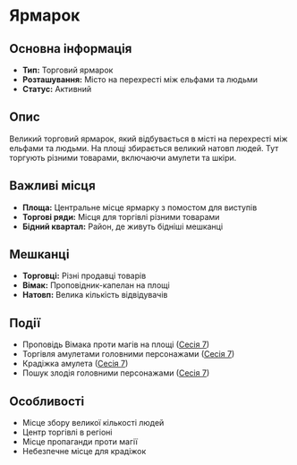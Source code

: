 # Ярмарок

## Основна інформація
- **Тип:** Торговий ярмарок
- **Розташування:** Місто на перехресті між ельфами та людьми
- **Статус:** Активний

## Опис
Великий торговий ярмарок, який відбувається в місті на перехресті між ельфами та людьми. На площі збирається великий натовп людей. Тут торгують різними товарами, включаючи амулети та шкіри.

## Важливі місця
- **Площа:** Центральне місце ярмарку з помостом для виступів
- **Торгові ряди:** Місця для торгівлі різними товарами
- **Бідний квартал:** Район, де живуть бідніші мешканці

## Мешканці
- **Торговці:** Різні продавці товарів
- **Вімак:** Проповідник-капелан на площі
- **Натовп:** Велика кількість відвідувачів

## Події
- Проповідь Вімака проти магів на площі ([Сесія 7](Notes/Сесія_7.md))
- Торгівля амулетами головними персонажами ([Сесія 7](Notes/Сесія_7.md))
- Крадіжка амулета ([Сесія 7](Notes/Сесія_7.md))
- Пошук злодія головними персонажами ([Сесія 7](Notes/Сесія_7.md))

## Особливості
- Місце збору великої кількості людей
- Центр торгівлі в регіоні
- Місце пропаганди проти магії
- Небезпечне місце для крадіжок
